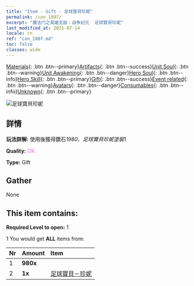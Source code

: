 ```yaml
---
title: "Item - Gift - 足球寶貝珍妮"
permalink: /con_1807/
excerpt: "魔法门之英雄无敌：战争纪元  足球寶貝珍妮"
last_modified_at: 2021-07-14
locale: cn
ref: "con_1807.md"
toc: false
classes: wide
---
```

 [Materials](/ItemsCN/){: .btn .btn--primary}[Artifacts](/ItemsCN/Artifacts/){: .btn .btn--success}[Unit Soul](/ItemsCN/UnitSoul/){: .btn .btn--warning}[Unit Awakening](/ItemsCN/UnitAwakening/){: .btn .btn--danger}[Hero Soul](/ItemsCN/HeroSoul/){: .btn .btn--info}[Hero Skill](/ItemsCN/HeroSkill/){: .btn .btn--primary}[Gift](/ItemsCN/Gift/){: .btn .btn--success}[Event related](/ItemsCN/Events/){: .btn .btn--warning}[Avatars](/ItemsCN/Avatars/){: .btn .btn--danger}[Consumables](/ItemsCN/Consumables/){: .btn .btn--info}[Unknown](/ItemsCN/Unknown/){: .btn .btn--primary}

 ![足球寶貝珍妮](/images/t/i_907100.png)

## 詳情
 **玩法詳解:** 使用後獲得鑽石*1980、足球寶貝珍妮塗裝*1

 **Quality:** <span style="color: #DA70D6">OK</span>

 **Type:** Gift

## Gather

  None

## This item contains:

 **Required Level to open:** 1

 1 You would get **ALL** items  from:

  | Nr | Amount |     Item    |
  |:---|:-------|:------------|
  | 1 |  **980x** | <i class="fas fa-gem"/> |  | 
  | 2 |  **1x** | [足球寶貝－珍妮](/cn/Items/con_1046/) |  | 
